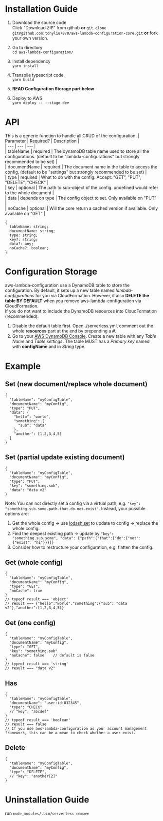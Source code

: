 # Installation Guide
1. Download the source code  
Click "Download ZIP" from github **or** `git clone git@github.com:tonyliu7870/aws-lambda-configuration-core.git` **or** fork your own version.  
2. Go to directory  
`cd aws-lambda-configuration/`  
  
3. Install dependency  
`yarn install`  
  
4. Transpile typescript code  
`yarn build`  
  
5. **READ Configuration Storage part below**   
  
6. Deploy to AWS  
`yarn deploy -- --stage dev`  
  
# API  
This is a generic function to handle all CRUD of the configuration.
| Parameter | Required? | Description |  
| --- | --- | --- |  
| tableName | required | The dynamoDB table name used to store all the configurations. (default to be "lambda-configurations" but strongly recommended to be set) |  
| documentName | required | The document name in the table to access the config. (default to be "settings" but strongly recommended to be set) |  
| type | required | What to do with the config. Accept: "GET", "PUT", "DELETE", "CHECK" |  
| key | optional | The path to sub-object of the config. undefined would refer to the whole document |  
| data | depends on type | The config object to set. Only available on "PUT" |  
| noCache | optional | Will the core return a cached version if available. Only available on "GET" |  
  
```
{
  tableName: string;
  documentName: string;
  type: string;
  key?: string;
  data?: any;
  noCache?: boolean;
}
```
  
# Configuration Storage  
aws-lambda-configuration use a DynamoDB table to store the configuration. By default, it sets up a new table named *lambda-configurations* for you via CloudFormation. However, it also **DELETE the table BY DEFAULT** when you remove aws-lambda-configuration via CloudFormation.  
If you do not want to include the DynamoDB resources into CloudFormation (recommended):  
1. Disable the default table first. Open ./serverless.yml, comment out the whole **resources** part at the end by prepending a **#**.  
2. Go to your [AWS DynamoDB Console](https://console.aws.amazon.com/dynamodb/home). Create a new table with any *Table Name* and *Table settings*. The table MUST has a *Primary key* named with **configName** and in *String* type.  
  
# Example  
## Set (new document/replace whole document) 
```
{
  "tableName": "myConfigTable",
  "documentName": "myConfig",
  "type": "PUT",
  "data": {
    "hello": "world",
    "something": {
      "sub": "data"
    },
    "another": [1,2,3,4,5]
  }
}
```
  
## Set (partial update existing document)
```
{
  "tableName": "myConfigTable",
  "documentName": "myConfig",
  "type": "PUT",
  "key": "something.sub",
  "data": "data v2"
}
```
Note: You can not directly set a config via a virtual path, e.g. `"key": "something.sub.some.path.that.do.not.exist"`. Instead, your possible options are:  
1. Get the whole config -> use [lodash.set](https://lodash.com/docs/#set) to update to config -> replace the whole config.  
2. Find the deepest existing path -> update by `"key": "something.sub.some", "data": {"path":{"that":{"do":{"not":{"exist": "hi"}}}}}`  
3. Consider how to restructure your configuration, e.g. flatten the config.  
  
## Get (whole config) 
```
{
  "tableName": "myConfigTable",
  "documentName": "myConfig",
  "type": "GET",
  "noCache": true
}
// typeof result === 'object'
// result === {"hello":"world","something":{"sub": "data v2"},"another":[1,2,3,4,5]}
```
  
## Get (one config) 
```
{
  "tableName": "myConfigTable",
  "documentName": "myConfig",
  "type": "GET",
  "key": "something.sub"
  "noCache": false    // default is false
}
// typeof result === 'string'
// result === "data v2"
```
  
## Has  
```
{
  "tableName": "myConfigTable",
  "documentName": "user:id:012345",
  "type": "CHECK"
  // "key": "abcdef"
}
// typeof result === 'boolean'
// result === false
// If you use aws-lambda-configuration as your account management framework, this can be a mean to check whether a user exist.
```
  
## Delete
```
{
  "tableName": "myConfigTable",
  "documentName": "myConfig",
  "type": "DELETE",
  // "key": "another[2]"
}
```
  
# Uninstallation Guide  
run `node_modules/.bin/serverless remove`  
